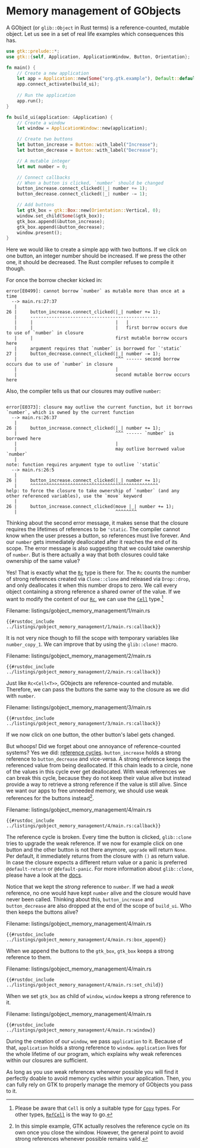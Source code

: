 # Memory management of GObjects

A GObject (or `glib::Object` in Rust terms) is a reference-counted, mutable object.
Let us see in a set of real life examples which consequences this has.

```rust ,no_run,compile_fail
use gtk::prelude::*;
use gtk::{self, Application, ApplicationWindow, Button, Orientation};

fn main() {
    // Create a new application
    let app = Application::new(Some("org.gtk.example"), Default::default());
    app.connect_activate(build_ui);
    
    // Run the application
    app.run();
}

fn build_ui(application: &Application) {
    // Create a window
    let window = ApplicationWindow::new(application);

    // Create two buttons
    let button_increase = Button::with_label("Increase");
    let button_decrease = Button::with_label("Decrease");

    // A mutable integer
    let mut number = 0;

    // Connect callbacks
    // When a button is clicked, `number` should be changed
    button_increase.connect_clicked(|_| number += 1);
    button_decrease.connect_clicked(|_| number -= 1);

    // Add buttons
    let gtk_box = gtk::Box::new(Orientation::Vertical, 0);
    window.set_child(Some(&gtk_box));
    gtk_box.append(&button_increase);
    gtk_box.append(&button_decrease);
    window.present();
}
```
Here we would like to create a simple app with two buttons.
If we click on one button, an integer number should be increased. If we press the other one, it should be decreased.
The Rust compiler refuses to compile it though.

For once the borrow checker kicked in:
```console
error[E0499]: cannot borrow `number` as mutable more than once at a time
  --> main.rs:27:37
   |
26 |     button_increase.connect_clicked(|_| number += 1);
   |     ------------------------------------------------
   |     |                               |   |
   |     |                               |   first borrow occurs due to use of `number` in closure
   |     |                               first mutable borrow occurs here
   |     argument requires that `number` is borrowed for `'static`
27 |     button_decrease.connect_clicked(|_| number -= 1);
   |                                     ^^^ ------ second borrow occurs due to use of `number` in closure
   |                                     |
   |                                     second mutable borrow occurs here
```
Also, the compiler tells us that our closures may outlive `number`:
```console

error[E0373]: closure may outlive the current function, but it borrows `number`, which is owned by the current function
  --> main.rs:26:37
   |
26 |     button_increase.connect_clicked(|_| number += 1);
   |                                     ^^^ ------ `number` is borrowed here
   |                                     |
   |                                     may outlive borrowed value `number`
   |
note: function requires argument type to outlive `'static`
  --> main.rs:26:5
   |
26 |     button_increase.connect_clicked(|_| number += 1);
   |     ^^^^^^^^^^^^^^^^^^^^^^^^^^^^^^^^^^^^^^^^^^^^^^^^
help: to force the closure to take ownership of `number` (and any other referenced variables), use the `move` keyword
   |
26 |     button_increase.connect_clicked(move |_| number += 1);
   |                                     ^^^^^^^^
```
Thinking about the second error message, it makes sense that the closure requires the lifetimes of references to be `'static`.
The compiler cannot know when the user presses a button, so references must live forever.
And our `number` gets immediately deallocated after it reaches the end of its scope.
The error message is also suggesting that we could take ownership of `number`.
But is there actually a way that both closures could take ownership of the same value?

Yes! That is exactly what the [`Rc`](https://doc.rust-lang.org/std/rc/struct.Rc.html) type is there for.
The `Rc` counts the number of strong references created via `Clone::clone` and released via `Drop::drop`, and only deallocates it when this number drops to zero.
We call every object containing a strong reference a shared owner of the value.
If we want to modify the content of our [`Rc`](https://doc.rust-lang.org/std/rc/struct.Rc.html),
we can use the [`Cell`](https://doc.rust-lang.org/std/cell/struct.Cell.html) type.[^1]

<span class="filename">Filename: listings/gobject_memory_management/1/main.rs</span>

```rust,no_run
{{#rustdoc_include ../listings/gobject_memory_management/1/main.rs:callback}}
```

It is not very nice though to fill the scope with temporary variables like `number_copy_1`.
We can improve that by using the `glib::clone!` macro.

<span class="filename">Filename: listings/gobject_memory_management/2/main.rs</span>

```rust,no_run
{{#rustdoc_include ../listings/gobject_memory_management/2/main.rs:callback}}
```

Just like `Rc<Cell<T>>`, GObjects are reference-counted and mutable.
Therefore, we can pass the buttons the same way to the closure as we did with `number`.

<span class="filename">Filename: listings/gobject_memory_management/3/main.rs</span>

```rust,no_run
{{#rustdoc_include ../listings/gobject_memory_management/3/main.rs:callback}}
```
If we now click on one button, the other button's label gets changed.

But whoops!
Did we forget about one annoyance of reference-counted systems?
Yes we did: [reference cycles](https://doc.rust-lang.org/book/ch15-06-reference-cycles.html).
`button_increase` holds a strong reference to `button_decrease` and vice-versa.
A strong reference keeps the referenced value from being deallocated.
If this chain leads to a circle, none of the values in this cycle ever get deallocated.
With weak references we can break this cycle, because they do not keep their value alive but instead provide a way to retrieve a strong reference if the value is still alive.
Since we want our apps to free unneeded memory, we should use weak references for the buttons instead[^2].

<span class="filename">Filename: listings/gobject_memory_management/4/main.rs</span>

```rust,no_run
{{#rustdoc_include ../listings/gobject_memory_management/4/main.rs:callback}}
```

The reference cycle is broken.
Every time the button is clicked, `glib::clone` tries to upgrade the weak reference.
If we now for example click on one button and the other button is not there anymore, `upgrade` will return `None`.
Per default, it immediately returns from the closure with `()` as return value.
In case the closure expects a different return value or a panic is preferred `@default-return` or `@default-panic`.
For more information about `glib::clone`, please have a look at the [docs](https://docs.rs/glib/latest/glib/macro.clone.html).

Notice that we kept the *strong* reference to `number`.
If we had a *weak* reference, no one would have kept `number` alive and the closure would have never been called.
Thinking about this, `button_increase` and `button_decrease` are also dropped at the end of the scope of `build_ui`.
Who then keeps the buttons alive?

<span class="filename">Filename: listings/gobject_memory_management/4/main.rs</span>

```rust,no_run
{{#rustdoc_include ../listings/gobject_memory_management/4/main.rs:box_append}}
```

When we append the buttons to the `gtk_box`, `gtk_box` keeps a strong reference to them.

<span class="filename">Filename: listings/gobject_memory_management/4/main.rs</span>

```rust,no_run
{{#rustdoc_include ../listings/gobject_memory_management/4/main.rs:set_child}}
```

When we set `gtk_box` as child of `window`, `window` keeps a strong reference to it.

<span class="filename">Filename: listings/gobject_memory_management/4/main.rs</span>

```rust,no_run
{{#rustdoc_include ../listings/gobject_memory_management/4/main.rs:window}}
```

During the creation of our `window`, we pass `application` to it.
Because of that, `application` holds a strong reference to `window`.
`application` lives for the whole lifetime of our program, which explains why weak references within our closures are sufficient.

As long as you use weak references whenever possible you will find it perfectly doable to avoid memory cycles within your application.
Then, you can fully rely on GTK to properly manage the memory of GObjects you pass to it.

[^1]: Please be aware that `Cell` is only a suitable type for [`Copy`](https://doc.rust-lang.org/core/marker/trait.Copy.html) types.
For other types, [`RefCell`](https://doc.rust-lang.org/std/cell/struct.RefCell.html) is the way to go.

[^2]: In this simple example, GTK actually resolves the reference cycle on its own once you close the window.
However, the general point to avoid strong references whenever possible remains valid.

